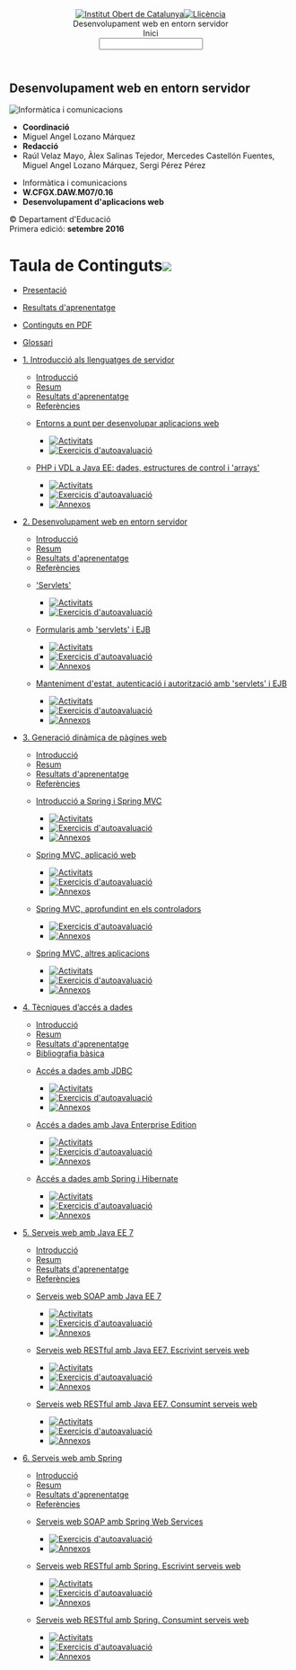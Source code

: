 
</head>
<body class="index">
<div class="wrapper"><!-- not needed? up to you: http://camendesign.com/code/developpeurs_sans_frontieres -->
	<header id="header">
        <div class="head"><a href="http://ioc.gencat.cat"><img src="img/logo.png" alt="Institut Obert de Catalunya"/></a><a href="http://creativecommons.org/licenses/by-nc-sa/3.0/es/deed.ca"><img src="img/license.png" alt="Llic&egrave;ncia" class="license"/></a></div>
		<div class="headdocument hidden">Desenvolupament web en entorn servidor</div>
        <div id="button_start" class="button_start">Inici</div>
        <div id="search" class="search">
         <form id="frmsearch" action="search.html" method="get">
         <input type="text" name="q"/>
        </form>
        </div>
	</header>
   <div id="content" lang="ca" class="hyphenate text">
     <article lang="ca" class="mainindex">
       <div class="meta">
        <h1 class="headmainindex">Desenvolupament web en entorn servidor</h1><div class="metainfo"><img src="img/portada.png" alt="Informàtica i comunicacions" /><ul><li><strong>Coordinaci&oacute;</strong></li><li>Miguel Angel Lozano Márquez</li><li><strong>Redacci&oacute;</strong></li><li>Raúl Velaz Mayo, Àlex Salinas Tejedor, Mercedes Castellón Fuentes, Miguel Angel Lozano Márquez, Sergi Pérez Pérez</li></ul></div>
       </div>
       <div class="metainfobc">
        <ul><li>Informàtica i comunicacions</li><li><strong>W.CFGX.DAW.M07/0.16</strong></li><li><strong>Desenvolupament d'aplicacions web</strong></li>
       </div>
       <div class="metainfobr">
        &copy; Departament d&#39;Educació<br />Primera edici&oacute;: <strong>setembre 2016</strong>
       </div>
	 </article>
    </div>
    <div class="headtoc headtocdown"><h1 class="hover headmainindex">Taula de Continguts<img class="up" src="img/down.png"/></h1>
     <div class="indextoc">
      <div class="indexcontent">
       <ul><li  class="rootnode"><p><a href="presentacio.html">Presentació</a></p></li><li  class="rootnode"><p><a href="resultats.html">Resultats d'aprenentatge</a></p></li><li  class="rootnode"><p><a href="material_pdf.html">Continguts en PDF</a></p></li><li  class="rootnode"><p><a href="glossari.html">Glossari</a></p></li><li  class="parentnode"><p><a href="WebContent/u1/introduccio.html">1. Introducció als llenguatges de servidor</a></p><ul class="indent"><li ><a href="WebContent/u1/introduccio.html">Introducció</a></li><li ><a href="WebContent/u1/resum.html">Resum</a></li><li ><a href="WebContent/u1/resultats.html">Resultats d'aprenentatge</a></li><li ><a href="WebContent/u1/referencies.html">Referències</a></li><li  class="tocsection"><p ><a href="WebContent/u1/a1/continguts.html">Entorns a punt per desenvolupar aplicacions web</a></p><ul><li ><a href="WebContent/u1/a1/activitats.html"><img src="img/activity.png" title="Activitats"/></a></li><li ><a href="WebContent/u1/a1/exercicis.html"><img src="img/exercise.png" title="Exercicis d'autoavaluació"/></a></li></ul></li><li  class="tocsection"><p ><a href="WebContent/u1/a2/continguts.html">PHP i VDL a Java EE: dades, estructures de control i 'arrays'</a></p><ul><li ><a href="WebContent/u1/a2/activitats.html"><img src="img/activity.png" title="Activitats"/></a></li><li ><a href="WebContent/u1/a2/exercicis.html"><img src="img/exercise.png" title="Exercicis d'autoavaluació"/></a></li><li ><a href="WebContent/u1/a2/annexos.html"><img src="img/appendix.png" title="Annexos"/></a></li></ul></li></ul></li><li  class="parentnode"><p><a href="WebContent/u2/introduccio.html">2. Desenvolupament web en entorn servidor</a></p><ul class="indent"><li ><a href="WebContent/u2/introduccio.html">Introducció</a></li><li ><a href="WebContent/u2/resum.html">Resum</a></li><li ><a href="WebContent/u2/resultats.html">Resultats d'aprenentatge</a></li><li ><a href="WebContent/u2/referencies.html">Referències</a></li><li  class="tocsection"><p ><a href="WebContent/u2/a1/continguts.html">'Servlets'</a></p><ul><li ><a href="WebContent/u2/a1/activitats.html"><img src="img/activity.png" title="Activitats"/></a></li><li ><a href="WebContent/u2/a1/exercicis.html"><img src="img/exercise.png" title="Exercicis d'autoavaluació"/></a></li></ul></li><li  class="tocsection"><p ><a href="WebContent/u2/a2/continguts.html">Formularis amb 'servlets' i EJB</a></p><ul><li ><a href="WebContent/u2/a2/activitats.html"><img src="img/activity.png" title="Activitats"/></a></li><li ><a href="WebContent/u2/a2/exercicis.html"><img src="img/exercise.png" title="Exercicis d'autoavaluació"/></a></li><li ><a href="WebContent/u2/a2/annexos.html"><img src="img/appendix.png" title="Annexos"/></a></li></ul></li><li  class="tocsection"><p ><a href="WebContent/u2/a3/continguts.html">Manteniment d'estat, autenticació i autorització amb 'servlets' i EJB</a></p><ul><li ><a href="WebContent/u2/a3/activitats.html"><img src="img/activity.png" title="Activitats"/></a></li><li ><a href="WebContent/u2/a3/exercicis.html"><img src="img/exercise.png" title="Exercicis d'autoavaluació"/></a></li><li ><a href="WebContent/u2/a3/annexos.html"><img src="img/appendix.png" title="Annexos"/></a></li></ul></li></ul></li><li  class="parentnode"><p><a href="WebContent/u3/introduccio.html">3. Generació dinàmica de pàgines web</a></p><ul class="indent"><li ><a href="WebContent/u3/introduccio.html">Introducció</a></li><li ><a href="WebContent/u3/resum.html">Resum</a></li><li ><a href="WebContent/u3/resultats.html">Resultats d'aprenentatge</a></li><li ><a href="WebContent/u3/referencies.html">Referències</a></li><li  class="tocsection"><p ><a href="WebContent/u3/a1/continguts.html">Introducció a Spring i Spring MVC</a></p><ul><li ><a href="WebContent/u3/a1/activitats.html"><img src="img/activity.png" title="Activitats"/></a></li><li ><a href="WebContent/u3/a1/exercicis.html"><img src="img/exercise.png" title="Exercicis d'autoavaluació"/></a></li><li ><a href="WebContent/u3/a1/annexos.html"><img src="img/appendix.png" title="Annexos"/></a></li></ul></li><li  class="tocsection"><p ><a href="WebContent/u3/a2/continguts.html">Spring MVC, aplicació web</a></p><ul><li ><a href="WebContent/u3/a2/activitats.html"><img src="img/activity.png" title="Activitats"/></a></li><li ><a href="WebContent/u3/a2/exercicis.html"><img src="img/exercise.png" title="Exercicis d'autoavaluació"/></a></li><li ><a href="WebContent/u3/a2/annexos.html"><img src="img/appendix.png" title="Annexos"/></a></li></ul></li><li  class="tocsection"><p ><a href="WebContent/u3/a3/continguts.html">Spring MVC, aprofundint en els controladors</a></p><ul><li ><a href="WebContent/u3/a3/exercicis.html"><img src="img/exercise.png" title="Exercicis d'autoavaluació"/></a></li><li ><a href="WebContent/u3/a3/annexos.html"><img src="img/appendix.png" title="Annexos"/></a></li></ul></li><li  class="tocsection"><p ><a href="WebContent/u3/a4/continguts.html">Spring MVC, altres aplicacions</a></p><ul><li ><a href="WebContent/u3/a4/activitats.html"><img src="img/activity.png" title="Activitats"/></a></li><li ><a href="WebContent/u3/a4/exercicis.html"><img src="img/exercise.png" title="Exercicis d'autoavaluació"/></a></li><li ><a href="WebContent/u3/a4/annexos.html"><img src="img/appendix.png" title="Annexos"/></a></li></ul></li></ul></li><li  class="parentnode"><p><a href="WebContent/u4/introduccio.html">4. Tècniques d’accés a dades</a></p><ul class="indent"><li ><a href="WebContent/u4/introduccio.html">Introducció</a></li><li ><a href="WebContent/u4/resum.html">Resum</a></li><li ><a href="WebContent/u4/resultats.html">Resultats d'aprenentatge</a></li><li ><a href="WebContent/u4/referencies.html">Bibliografia bàsica</a></li><li  class="tocsection"><p ><a href="WebContent/u4/a1/continguts.html">Accés a dades amb JDBC</a></p><ul><li ><a href="WebContent/u4/a1/activitats.html"><img src="img/activity.png" title="Activitats"/></a></li><li ><a href="WebContent/u4/a1/exercicis.html"><img src="img/exercise.png" title="Exercicis d'autoavaluació"/></a></li><li ><a href="WebContent/u4/a1/annexos.html"><img src="img/appendix.png" title="Annexos"/></a></li></ul></li><li  class="tocsection"><p ><a href="WebContent/u4/a2/continguts.html">Accés a dades amb Java Enterprise Edition</a></p><ul><li ><a href="WebContent/u4/a2/activitats.html"><img src="img/activity.png" title="Activitats"/></a></li><li ><a href="WebContent/u4/a2/exercicis.html"><img src="img/exercise.png" title="Exercicis d'autoavaluació"/></a></li><li ><a href="WebContent/u4/a2/annexos.html"><img src="img/appendix.png" title="Annexos"/></a></li></ul></li><li  class="tocsection"><p ><a href="WebContent/u4/a3/continguts.html">Accés a dades amb Spring i Hibernate</a></p><ul><li ><a href="WebContent/u4/a3/activitats.html"><img src="img/activity.png" title="Activitats"/></a></li><li ><a href="WebContent/u4/a3/exercicis.html"><img src="img/exercise.png" title="Exercicis d'autoavaluació"/></a></li><li ><a href="WebContent/u4/a3/annexos.html"><img src="img/appendix.png" title="Annexos"/></a></li></ul></li></ul></li><li  class="parentnode"><p><a href="WebContent/u5/introduccio.html">5. Serveis web amb Java EE 7</a></p><ul class="indent"><li ><a href="WebContent/u5/introduccio.html">Introducció</a></li><li ><a href="WebContent/u5/resum.html">Resum</a></li><li ><a href="WebContent/u5/resultats.html">Resultats d'aprenentatge</a></li><li ><a href="WebContent/u5/referencies.html">Referències</a></li><li  class="tocsection"><p ><a href="WebContent/u5/a1/continguts.html">Serveis web SOAP amb Java EE 7</a></p><ul><li ><a href="WebContent/u5/a1/activitats.html"><img src="img/activity.png" title="Activitats"/></a></li><li ><a href="WebContent/u5/a1/exercicis.html"><img src="img/exercise.png" title="Exercicis d'autoavaluació"/></a></li><li ><a href="WebContent/u5/a1/annexos.html"><img src="img/appendix.png" title="Annexos"/></a></li></ul></li><li  class="tocsection"><p ><a href="WebContent/u5/a2/continguts.html">Serveis web RESTful amb Java EE7. Escrivint serveis web</a></p><ul><li ><a href="WebContent/u5/a2/activitats.html"><img src="img/activity.png" title="Activitats"/></a></li><li ><a href="WebContent/u5/a2/exercicis.html"><img src="img/exercise.png" title="Exercicis d'autoavaluació"/></a></li><li ><a href="WebContent/u5/a2/annexos.html"><img src="img/appendix.png" title="Annexos"/></a></li></ul></li><li  class="tocsection"><p ><a href="WebContent/u5/a3/continguts.html">Serveis web RESTful amb Java EE7. Consumint serveis web</a></p><ul><li ><a href="WebContent/u5/a3/activitats.html"><img src="img/activity.png" title="Activitats"/></a></li><li ><a href="WebContent/u5/a3/exercicis.html"><img src="img/exercise.png" title="Exercicis d'autoavaluació"/></a></li><li ><a href="WebContent/u5/a3/annexos.html"><img src="img/appendix.png" title="Annexos"/></a></li></ul></li></ul></li><li  class="parentnode"><p><a href="WebContent/u6/introduccio.html">6. Serveis web amb Spring</a></p><ul class="indent"><li ><a href="WebContent/u6/introduccio.html">Introducció</a></li><li ><a href="WebContent/u6/resum.html">Resum</a></li><li ><a href="WebContent/u6/resultats.html">Resultats d'aprenentatge</a></li><li ><a href="WebContent/u6/referencies.html">Referències</a></li><li  class="tocsection"><p ><a href="WebContent/u6/a1/continguts.html">Serveis web SOAP amb Spring Web Services</a></p><ul><li ><a href="WebContent/u6/a1/exercicis.html"><img src="img/exercise.png" title="Exercicis d'autoavaluació"/></a></li><li ><a href="WebContent/u6/a1/annexos.html"><img src="img/appendix.png" title="Annexos"/></a></li></ul></li><li  class="tocsection"><p ><a href="WebContent/u6/a2/continguts.html">Serveis web RESTful amb Spring. Escrivint serveis web</a></p><ul><li ><a href="WebContent/u6/a2/activitats.html"><img src="img/activity.png" title="Activitats"/></a></li><li ><a href="WebContent/u6/a2/exercicis.html"><img src="img/exercise.png" title="Exercicis d'autoavaluació"/></a></li><li ><a href="WebContent/u6/a2/annexos.html"><img src="img/appendix.png" title="Annexos"/></a></li></ul></li><li  class="tocsection"><p ><a href="WebContent/u6/a3/continguts.html">Serveis web RESTful amb Spring. Consumint serveis web</a></p><ul><li ><a href="WebContent/u6/a3/activitats.html"><img src="img/activity.png" title="Activitats"/></a></li><li ><a href="WebContent/u6/a3/exercicis.html"><img src="img/exercise.png" title="Exercicis d'autoavaluació"/></a></li><li ><a href="WebContent/u6/a3/annexos.html"><img src="img/appendix.png" title="Annexos"/></a></li></ul></li></ul></li></ul>
      </div>
     </div>
    </div>
</div>  
</body>
</html>
